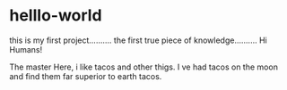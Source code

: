 # helllo-world
this is my first project.......... the first true piece of knowledge..........
Hi Humans!

The master Here, i like tacos and other thigs.
I ve had tacos on the moon and find them far superior to earth tacos.
